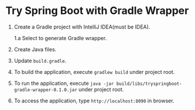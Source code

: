 # Try Spring Boot with Gradle Wrapper

1. Create a Gradle project with IntelliJ IDEA(must be IDEA).
    
    1.a Select to generate Gradle wrapper.

2. Create Java files.
3. Update `build.gradle`.
4. To build the application, execute `gradlew build` under project root.
5. To run the application, execute `java -jar build/libs/tryspringboot-gradle-wrapper-0.1.0.jar` under project root.
6. To access the application, type `http://localhost:8090` in browser.